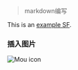 > markdown编写

This is an [example SF](http://www.baidu.com/).

### 插入图片

![Mou icon](http:://mouapp.com/Mou_128.png)




